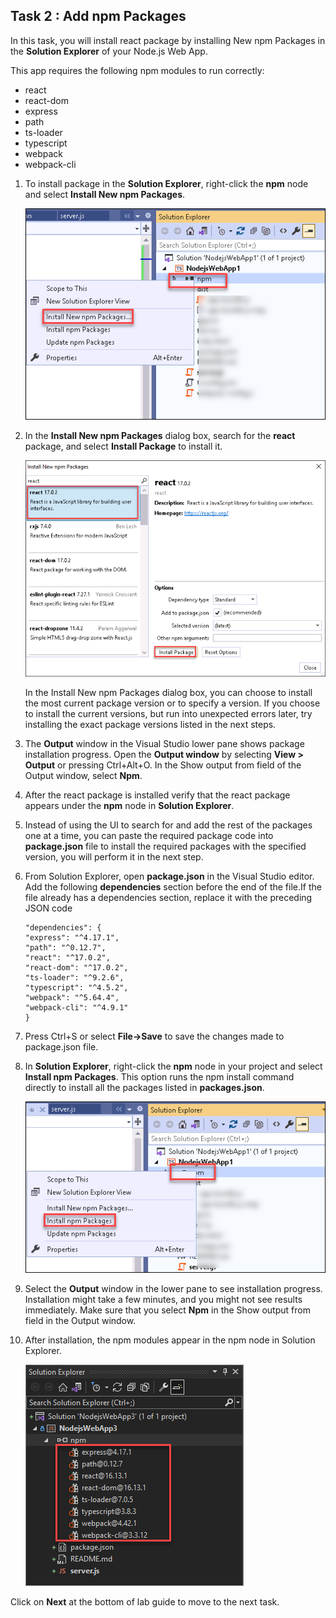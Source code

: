 ## Task 2 : Add npm Packages

In this task, you will install react package by installing New npm Packages in the **Solution Explorer** of your Node.js Web App.

This app requires the following npm modules to run correctly:

- react
- react-dom
- express
- path
- ts-loader
- typescript
- webpack
- webpack-cli
  
1. To install package in the **Solution Explorer**, right-click the **npm** node and select **Install New npm Packages**.
    
   ![](images/install-newpkgs.png)

2. In the **Install New npm Packages** dialog box, search for the **react** package, and select **Install Package** to install it.
   
   ![](images/react-pkg.png)
 
   In the Install New npm Packages dialog box, you can choose to install the most current package version or to specify a version. If you choose to install the current versions, but run into unexpected errors later, try installing the exact package versions listed in the next steps.

3. The **Output** window in the Visual Studio lower pane shows package installation progress. Open the **Output window** by selecting **View > Output** or pressing Ctrl+Alt+O.    In the Show output from field of the Output window, select **Npm**.

4. After the react package is installed verify that the react package appears under the **npm** node in **Solution Explorer**.

5. Instead of using the UI to search for and add the rest of the packages one at a time, you can paste the required package code into **package.json** file to install the required packages with the specified version, you will perform it in the next step.

6. From Solution Explorer, open **package.json** in the Visual Studio editor. Add the following **dependencies** section before the end of the file.If the file already has a dependencies section, replace it with the preceding JSON code
   
   ```
   "dependencies": {
   "express": "^4.17.1",
   "path": "^0.12.7",
   "react": "^17.0.2",
   "react-dom": "^17.0.2",
   "ts-loader": "^9.2.6",
   "typescript": "^4.5.2",
   "webpack": "^5.64.4",
   "webpack-cli": "^4.9.1"
   }
   ```
7. Press Ctrl+S or select **File->Save** to save the changes made to package.json file.

8. In **Solution Explorer**, right-click the **npm** node in your project and select **Install npm Packages**. This option runs the npm install command directly to install all the packages listed in **packages.json**.
   
   ![](images/installnpmpackages.png)
 
9. Select the **Output** window in the lower pane to see installation progress. Installation might take a few minutes, and you might not see results immediately. Make sure that you select **Npm** in the Show output from field in the Output window.

10. After installation, the npm modules appear in the npm node in Solution Explorer.

    ![](images/allnpmpackages.png)


Click on **Next** at the bottom of lab guide to move to the next task.
